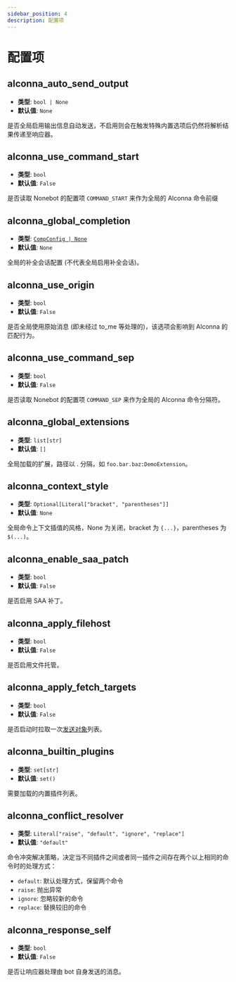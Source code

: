 ```yaml
---
sidebar_position: 4
description: 配置项
---
```


# 配置项

## alconna_auto_send_output

- **类型**: `bool | None`
- **默认值**: `None`

是否全局启用输出信息自动发送，不启用则会在触发特殊内置选项后仍然将解析结果传递至响应器。

## alconna_use_command_start

- **类型**: `bool`
- **默认值**: `False`

是否读取 Nonebot 的配置项 `COMMAND_START` 来作为全局的 Alconna 命令前缀

## alconna_global_completion

- **类型**: [`CompConfig | None`](./matcher.mdx#补全会话)
- **默认值**: `None`

全局的补全会话配置 (不代表全局启用补全会话)。

## alconna_use_origin

- **类型**: `bool`
- **默认值**: `False`

是否全局使用原始消息 (即未经过 to_me 等处理的)，该选项会影响到 Alconna 的匹配行为。

## alconna_use_command_sep

- **类型**: `bool`
- **默认值**: `False`

是否读取 Nonebot 的配置项 `COMMAND_SEP` 来作为全局的 Alconna 命令分隔符。

## alconna_global_extensions

- **类型**: `list[str]`
- **默认值**: `[]`

全局加载的扩展，路径以 . 分隔，如 `foo.bar.baz:DemoExtension`。

## alconna_context_style

- **类型**: `Optional[Literal["bracket", "parentheses"]]`
- **默认值**: `None`

全局命令上下文插值的风格，None 为关闭，bracket 为 `{...}`，parentheses 为 `$(...)`。

## alconna_enable_saa_patch

- **类型**: `bool`
- **默认值**: `False`

是否启用 SAA 补丁。

## alconna_apply_filehost

- **类型**: `bool`
- **默认值**: `False`

是否启用文件托管。

## alconna_apply_fetch_targets

- **类型**: `bool`
- **默认值**: `False`

是否启动时拉取一次[发送对象](./uniseg/utils.mdx#发送对象)列表。


## alconna_builtin_plugins

- **类型**: `set[str]`
- **默认值**: `set()`

需要加载的内置插件列表。

## alconna_conflict_resolver

- **类型**: `Literal["raise", "default", "ignore", "replace"]`
- **默认值**: `"default"`

命令冲突解决策略，决定当不同插件之间或者同一插件之间存在两个以上相同的命令时的处理方式：
- `default`: 默认处理方式，保留两个命令
- `raise`: 抛出异常
- `ignore`: 忽略较新的命令
- `replace`: 替换较旧的命令

## alconna_response_self

- **类型**: `bool`
- **默认值**: `False`

是否让响应器处理由 bot 自身发送的消息。
